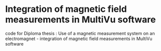 # Integration of magnetic field measurements in MultiVu software
 code for Diploma thesis : Use of a magnetic measurement system on an electromagnet - integration of magnetic field measurements in MultiVu software
